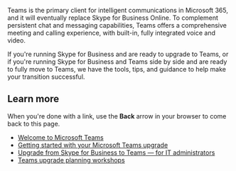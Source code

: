 Teams is the primary client for intelligent communications in Microsoft 365, and it will eventually replace Skype for Business Online. To complement persistent chat and messaging capabilities, Teams offers a comprehensive meeting and calling experience, with built-in, fully integrated voice and video.

If you're running Skype for Business and are ready to upgrade to Teams, or if you're running Skype for Business and Teams side by side and are ready to fully move to Teams, we have the tools, tips, and guidance to help make your transition successful.

## Learn more

When you're done with a link, use the **Back** arrow in your browser to come back to this page.

- [Welcome to Microsoft Teams](/MicrosoftTeams/teams-overview)
- [Getting started with your Microsoft Teams upgrade](/MicrosoftTeams/upgrade-start-here)
- [Upgrade from Skype for Business to Teams — for IT administrators](/MicrosoftTeams/upgrade-to-teams-on-prem-overview)
- [Teams upgrade planning workshops](/MicrosoftTeams/upgrade-workshops-landing-page)
